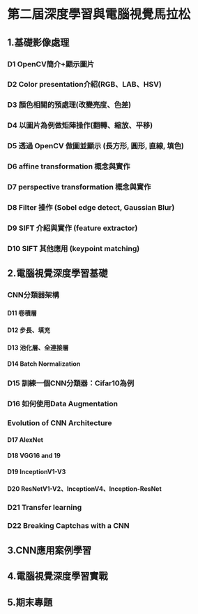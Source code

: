 # 第二屆深度學習與電腦視覺馬拉松

## 1.基礎影像處理

### D1 OpenCV簡介+顯示圖片

### D2 Color presentation介紹(RGB、LAB、HSV)

### D3 顏色相關的預處理(改變亮度、色差)

### D4 以圖片為例做矩陣操作(翻轉、縮放、平移)

### D5 透過 OpenCV 做圖並顯示 (長方形, 圓形, 直線, 填色)

### D6 affine transformation 概念與實作

### D7 perspective transformation 概念與實作

### D8 Filter 操作 (Sobel edge detect, Gaussian Blur)

### D9 SIFT 介紹與實作 (feature extractor)

### D10 SIFT 其他應用 (keypoint matching)



## 2.電腦視覺深度學習基礎

### CNN分類器架構

#### D11 卷積層

#### D12 步長、填充

#### D13 池化層、全連接層

#### D14 Batch Normalization

### D15 訓練一個CNN分類器：Cifar10為例

### D16 如何使用Data Augmentation

### Evolution of CNN Architecture 

#### D17 AlexNet

#### D18 VGG16 and 19

#### D19 InceptionV1-V3

#### D20 ResNetV1-V2、InceptionV4、Inception-ResNet

### D21 Transfer learning

### D22 Breaking Captchas with a CNN

## 3.CNN應用案例學習

## 4.電腦視覺深度學習實戰

## 5.期末專題
